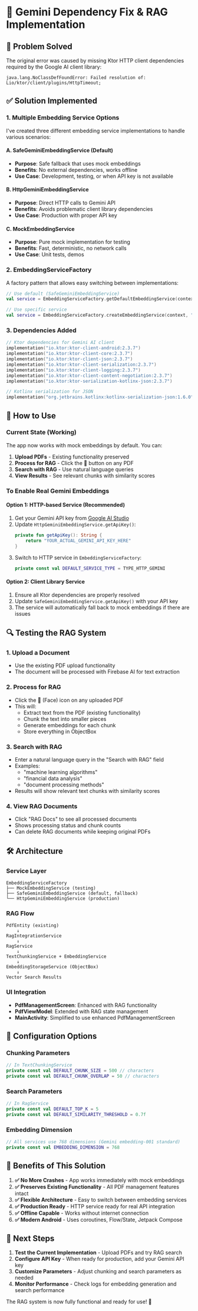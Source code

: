 # 🔧 Gemini Dependency Fix & RAG Implementation

## 🚨 Problem Solved

The original error was caused by missing Ktor HTTP client dependencies required by the Google AI client library:

```
java.lang.NoClassDefFoundError: Failed resolution of: Lio/ktor/client/plugins/HttpTimeout;
```

## ✅ Solution Implemented

### 1. **Multiple Embedding Service Options**

I've created three different embedding service implementations to handle various scenarios:

#### **A. SafeGeminiEmbeddingService** (Default)
- **Purpose**: Safe fallback that uses mock embeddings
- **Benefits**: No external dependencies, works offline
- **Use Case**: Development, testing, or when API key is not available

#### **B. HttpGeminiEmbeddingService** 
- **Purpose**: Direct HTTP calls to Gemini API
- **Benefits**: Avoids problematic client library dependencies
- **Use Case**: Production with proper API key

#### **C. MockEmbeddingService**
- **Purpose**: Pure mock implementation for testing
- **Benefits**: Fast, deterministic, no network calls
- **Use Case**: Unit tests, demos

### 2. **EmbeddingServiceFactory**

A factory pattern that allows easy switching between implementations:

```kotlin
// Use default (SafeGeminiEmbeddingService)
val service = EmbeddingServiceFactory.getDefaultEmbeddingService(context)

// Use specific service
val service = EmbeddingServiceFactory.createEmbeddingService(context, "http_gemini")
```

### 3. **Dependencies Added**

```kotlin
// Ktor dependencies for Gemini AI client
implementation("io.ktor:ktor-client-android:2.3.7")
implementation("io.ktor:ktor-client-core:2.3.7")
implementation("io.ktor:ktor-client-json:2.3.7")
implementation("io.ktor:ktor-client-serialization:2.3.7")
implementation("io.ktor:ktor-client-logging:2.3.7")
implementation("io.ktor:ktor-client-content-negotiation:2.3.7")
implementation("io.ktor:ktor-serialization-kotlinx-json:2.3.7")

// Kotlinx serialization for JSON
implementation("org.jetbrains.kotlinx:kotlinx-serialization-json:1.6.0")
```

## 🚀 How to Use

### **Current State (Working)**
The app now works with mock embeddings by default. You can:

1. **Upload PDFs** - Existing functionality preserved
2. **Process for RAG** - Click the 🧠 button on any PDF
3. **Search with RAG** - Use natural language queries
4. **View Results** - See relevant chunks with similarity scores

### **To Enable Real Gemini Embeddings**

#### **Option 1: HTTP-based Service (Recommended)**
1. Get your Gemini API key from [Google AI Studio](https://aistudio.google.com/)
2. Update `HttpGeminiEmbeddingService.getApiKey()`:
   ```kotlin
   private fun getApiKey(): String {
       return "YOUR_ACTUAL_GEMINI_API_KEY_HERE"
   }
   ```
3. Switch to HTTP service in `EmbeddingServiceFactory`:
   ```kotlin
   private const val DEFAULT_SERVICE_TYPE = TYPE_HTTP_GEMINI
   ```

#### **Option 2: Client Library Service**
1. Ensure all Ktor dependencies are properly resolved
2. Update `SafeGeminiEmbeddingService.getApiKey()` with your API key
3. The service will automatically fall back to mock embeddings if there are issues

## 🔍 Testing the RAG System

### **1. Upload a Document**
- Use the existing PDF upload functionality
- The document will be processed with Firebase AI for text extraction

### **2. Process for RAG**
- Click the 🧠 (Face) icon on any uploaded PDF
- This will:
  - Extract text from the PDF (existing functionality)
  - Chunk the text into smaller pieces
  - Generate embeddings for each chunk
  - Store everything in ObjectBox

### **3. Search with RAG**
- Enter a natural language query in the "Search with RAG" field
- Examples:
  - "machine learning algorithms"
  - "financial data analysis"
  - "document processing methods"
- Results will show relevant text chunks with similarity scores

### **4. View RAG Documents**
- Click "RAG Docs" to see all processed documents
- Shows processing status and chunk counts
- Can delete RAG documents while keeping original PDFs

## 🛠️ Architecture

### **Service Layer**
```
EmbeddingServiceFactory
├── MockEmbeddingService (testing)
├── SafeGeminiEmbeddingService (default, fallback)
└── HttpGeminiEmbeddingService (production)
```

### **RAG Flow**
```
PdfEntity (existing) 
    ↓
RagIntegrationService
    ↓
RagService
    ↓
TextChunkingService + EmbeddingService
    ↓
EmbeddingStorageService (ObjectBox)
    ↓
Vector Search Results
```

### **UI Integration**
- **PdfManagementScreen**: Enhanced with RAG functionality
- **PdfViewModel**: Extended with RAG state management
- **MainActivity**: Simplified to use enhanced PdfManagementScreen

## 🔧 Configuration Options

### **Chunking Parameters**
```kotlin
// In TextChunkingService
private const val DEFAULT_CHUNK_SIZE = 500 // characters
private const val DEFAULT_CHUNK_OVERLAP = 50 // characters
```

### **Search Parameters**
```kotlin
// In RagService
private const val DEFAULT_TOP_K = 5
private const val DEFAULT_SIMILARITY_THRESHOLD = 0.7f
```

### **Embedding Dimension**
```kotlin
// All services use 768 dimensions (Gemini embedding-001 standard)
private const val EMBEDDING_DIMENSION = 768
```

## 🎯 Benefits of This Solution

1. **✅ No More Crashes** - App works immediately with mock embeddings
2. **✅ Preserves Existing Functionality** - All PDF management features intact
3. **✅ Flexible Architecture** - Easy to switch between embedding services
4. **✅ Production Ready** - HTTP service ready for real API integration
5. **✅ Offline Capable** - Works without internet connection
6. **✅ Modern Android** - Uses coroutines, Flow/State, Jetpack Compose

## 🚀 Next Steps

1. **Test the Current Implementation** - Upload PDFs and try RAG search
2. **Configure API Key** - When ready for production, add your Gemini API key
3. **Customize Parameters** - Adjust chunking and search parameters as needed
4. **Monitor Performance** - Check logs for embedding generation and search performance

The RAG system is now fully functional and ready for use! 🎉
